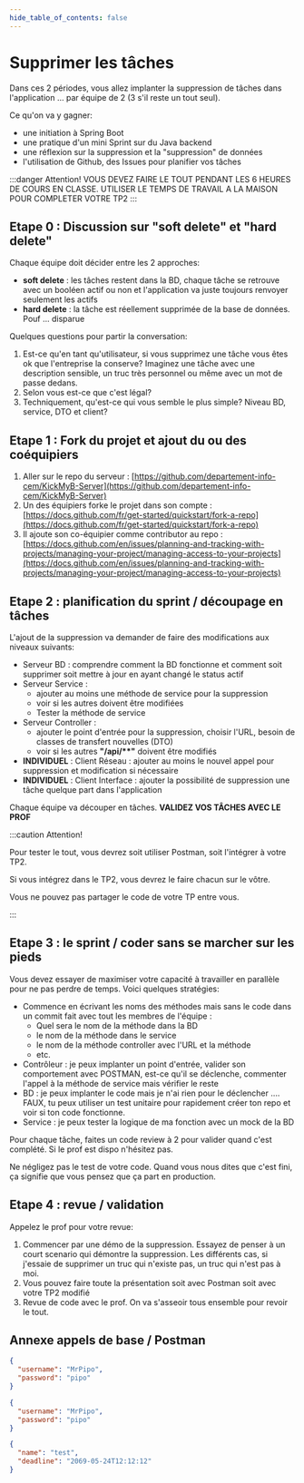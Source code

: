 ```yaml
---
hide_table_of_contents: false
---
```


# Supprimer les tâches

Dans ces 2 périodes, vous allez implanter la suppression de tâches dans l'application ... par équipe de 2 (3 s'il reste un tout seul).

Ce qu'on va y gagner:

- une initiation à Spring Boot
- une pratique d'un mini Sprint sur du Java backend
- une réflexion sur la suppression et la "suppression" de données
- l'utilisation de Github, des Issues pour planifier vos tâches

:::danger Attention!
VOUS DEVEZ FAIRE LE TOUT PENDANT LES 6 HEURES DE COURS EN CLASSE.
UTILISER LE TEMPS DE TRAVAIL A LA MAISON POUR COMPLETER VOTRE TP2
:::

## Etape 0 : Discussion sur "soft delete" et "hard delete"

Chaque équipe doit décider entre les 2 approches:

- **soft delete** : les tâches restent dans la BD, chaque tâche se retrouve avec un booléen actif ou non et l'application va juste toujours renvoyer seulement les actifs
- **hard delete** : la tâche est réellement supprimée de la base de données. Pouf ... disparue

Quelques questions pour partir la conversation:

1. Est-ce qu'en tant qu'utilisateur, si vous supprimez une tâche vous êtes ok que l'entreprise la conserve? Imaginez une tâche avec une description sensible, un truc très personnel ou même avec un mot de passe dedans.
2. Selon vous est-ce que c'est légal?
3. Techniquement, qu'est-ce qui vous semble le plus simple? Niveau BD, service, DTO et client?

## Etape 1 : Fork du projet et ajout du ou des coéquipiers

1. Aller sur le repo du serveur : [https://github.com/departement-info-cem/KickMyB-Server](https://github.com/departement-info-cem/KickMyB-Server)
2. Un des équipiers forke le projet dans son compte : [https://docs.github.com/fr/get-started/quickstart/fork-a-repo](https://docs.github.com/fr/get-started/quickstart/fork-a-repo)
3. Il ajoute son co-équipier comme contributor au repo : [https://docs.github.com/en/issues/planning-and-tracking-with-projects/managing-your-project/managing-access-to-your-projects](https://docs.github.com/en/issues/planning-and-tracking-with-projects/managing-your-project/managing-access-to-your-projects)

## Etape 2 : planification du sprint / découpage en tâches

L'ajout de la suppression va demander de faire des modifications aux niveaux suivants:

- Serveur BD : comprendre comment la BD fonctionne et comment soit supprimer soit mettre à jour en ayant changé le status actif
- Serveur Service :
  - ajouter au moins une méthode de service pour la suppression
  - voir si les autres doivent être modifiées
  - Tester la méthode de service
- Serveur Controller :
  - ajouter le point d'entrée pour la suppression, choisir l'URL, besoin de classes de transfert nouvelles (DTO)
  - voir si les autres <strong>"/api/\*\*"</strong> doivent être modifiés
- **INDIVIDUEL** : Client Réseau : ajouter au moins le nouvel appel pour suppression et modification si nécessaire
- **INDIVIDUEL** : Client Interface : ajouter la possibilité de suppression une tâche quelque part dans l'application

Chaque équipe va découper en tâches. **VALIDEZ VOS TÂCHES AVEC LE PROF**

:::caution Attention!

Pour tester le tout, vous devrez soit utiliser Postman, soit l'intégrer à votre TP2.

Si vous intégrez dans le TP2, vous devrez le faire chacun sur le vôtre.

Vous ne pouvez pas partager le code de votre TP entre vous.

:::

## Etape 3 : le sprint / coder sans se marcher sur les pieds

Vous devez essayer de maximiser votre capacité à travailler en parallèle pour ne pas perdre de temps. Voici quelques stratégies:

- Commence en écrivant les noms des méthodes mais sans le code dans un commit fait avec tout les membres de l'équipe :
  - Quel sera le nom de la méthode dans la BD
  - le nom de la méthode dans le service
  - le nom de la méthode controller avec l'URL et la méthode
  - etc.
- Contrôleur : je peux implanter un point d'entrée, valider son comportement avec POSTMAN, est-ce qu'il se déclenche, commenter l'appel à la méthode de service mais vérifier le reste
- BD : je peux implanter le code mais je n'ai rien pour le déclencher .... FAUX, tu peux utiliser un test unitaire pour rapidement créer ton repo et voir si ton code fonctionne.
- Service : je peux tester la logique de ma fonction avec un mock de la BD

Pour chaque tâche, faites un code review à 2 pour valider quand c'est complété. Si le prof est dispo n'hésitez pas.

Ne négligez pas le test de votre code. Quand vous nous dites que c'est fini, ça signifie que vous pensez que ça part en production.

## Etape 4 : revue / validation

Appelez le prof pour votre revue:

1. Commencer par une démo de la suppression. Essayez de penser à un court scenario qui démontre la suppression. Les différents cas, si j'essaie de supprimer un truc qui n'existe pas, un truc qui n'est pas à moi.
2. Vous pouvez faire toute la présentation soit avec Postman soit avec votre TP2 modifié
3. Revue de code avec le prof. On va s'asseoir tous ensemble pour revoir le tout.

## Annexe appels de base / Postman

```json title="POST /api/id/signup"
{
  "username": "MrPipo",
  "password": "pipo"
}
```

```json title="POST /api/id/signin"
{
  "username": "MrPipo",
  "password": "pipo"
}
```

```json title="POST /api/add"
{
  "name": "test",
  "deadline": "2069-05-24T12:12:12"
}
```

```json title="GET /api/home"

```
